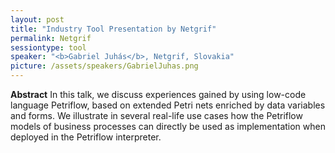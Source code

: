 ```yaml
---
layout: post
title: "Industry Tool Presentation by Netgrif"
permalink: Netgrif
sessiontype: tool
speaker: "<b>Gabriel Juhás</b>, Netgrif, Slovakia"
picture: /assets/speakers/GabrielJuhas.png
---
```


**Abstract**
In this talk, we discuss experiences gained by using low-code language Petriflow, based
on extended Petri nets enriched by data variables and forms. We illustrate in several real-life use
cases how the Petriflow models of business processes can directly be used as implementation when
deployed in the Petriflow interpreter.


